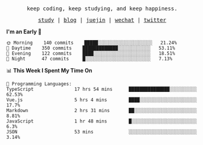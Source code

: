 <p align="center">
  <samp>
    <span>keep coding, keep studying, and keep happiness.</span>
  </samp>
</p>

<p align="center">
  <samp>
    <a href="https://github.com/ouduidui/fe-study">study</a> |
    <a href="https://ouduidui.cn">blog</a>  |
    <a href="https://juejin.cn/user/4309700183594366">juejin</a> |
    <a href="https://user-images.githubusercontent.com/54696834/159862985-5fbb577a-ba1b-4941-9f99-98cee13b7a60.jpeg">wechat</a> |
    <a href="https://twitter.com/ouduidui">twitter</a>
  </samp>
</p>

<!--START_SECTION:waka-->
**I'm an Early 🐤** 

```text
🌞 Morning    140 commits    █████░░░░░░░░░░░░░░░░░░░░   21.24% 
🌆 Daytime    350 commits    █████████████░░░░░░░░░░░░   53.11% 
🌃 Evening    122 commits    ████░░░░░░░░░░░░░░░░░░░░░   18.51% 
🌙 Night      47 commits     █░░░░░░░░░░░░░░░░░░░░░░░░   7.13%

```


📊 **This Week I Spent My Time On** 

```text
💬 Programming Languages: 
TypeScript               17 hrs 54 mins      ███████████████░░░░░░░░░░   62.53% 
Vue.js                   5 hrs 4 mins        ████░░░░░░░░░░░░░░░░░░░░░   17.7% 
Markdown                 2 hrs 31 mins       ██░░░░░░░░░░░░░░░░░░░░░░░   8.81% 
JavaScript               1 hr 48 mins        █░░░░░░░░░░░░░░░░░░░░░░░░   6.3% 
JSON                     53 mins             ░░░░░░░░░░░░░░░░░░░░░░░░░   3.14%

```


<!--END_SECTION:waka-->
